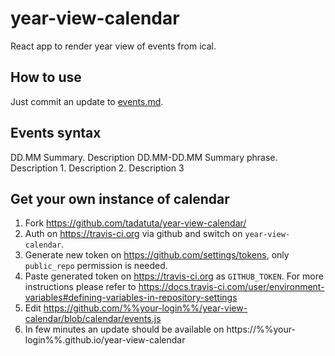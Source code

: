 # year-view-calendar

React app to render year view of events from ical.

## How to use

Just commit an update to [events.md](events.md).

## Events syntax

DD.MM Summary. Description
DD.MM-DD.MM Summary phrase. Description 1. Description 2. Description 3

## Get your own instance of calendar

1. Fork https://github.com/tadatuta/year-view-calendar/
2. Auth on https://travis-ci.org via github and switch on `year-view-calendar`.
3. Generate new token on https://github.com/settings/tokens, only `public_repo` permission is needed.
4. Paste generated token on https://travis-ci.org as `GITHUB_TOKEN`. For more instructions please refer to https://docs.travis-ci.com/user/environment-variables#defining-variables-in-repository-settings
5. Edit https://github.com/%%your-login%%/year-view-calendar/blob/calendar/events.js
6. In few minutes an update should be available on https://%%your-login%%.github.io/year-view-calendar
